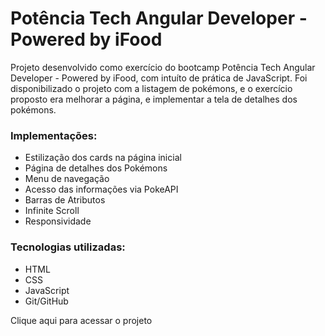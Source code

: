 <h1>Potência Tech Angular Developer - Powered by iFood</h1>
<p>Projeto desenvolvido como exercício do bootcamp Potência Tech Angular Developer - Powered by iFood, com intuíto de prática de JavaScript. 
Foi disponibilizado o projeto com a listagem de pokémons, e o exercício proposto era melhorar a página, e implementar a tela de detalhes dos pokémons.</p>

<h3>Implementações:</h3>
<ul>
  <li>Estilização dos cards na página inicial</li>
  <li>Página de detalhes dos Pokémons</li>
  <li>Menu de navegação</li>
  <li>Acesso das informações via PokeAPI</li>
  <li>Barras de Atributos</li>
  <li>Infinite Scroll</li>
  <li>Responsividade</li>
</ul>


<h3>Tecnologias utilizadas:</h3>
<ul>
  <li>HTML</li>
  <li>CSS</li>
  <li>JavaScript</li>
  <li>Git/GitHub</li>
</ul>

<p>Clique aqui para acessar o projeto</p>
